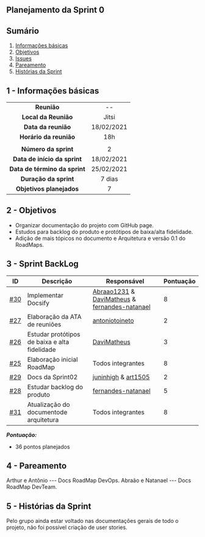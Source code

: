 ## Planejamento da Sprint 0

## Sumário

1. [Informações básicas](#1---informações-básicas)
1. [Objetivos](#2---objetivos)
1. [Issues](#3---issues)
1. [Pareamento](#4---pareamento)
1. [Histórias da Sprint](#5---Histórias-da-Sprint)


## 1 - Informações básicas

| | |
|:--:|:--:|
|**Reunião**|--|
|**Local da Reunião**|Jitsi|
|**Data da reunião**|18/02/2021|
|**Horário da reunião**|18h|
||||
|**Número da sprint**|2|
|**Data de início da sprint**|18/02/2021|
|**Data de término da sprint**|25/02/2021|
|**Duração da sprint**|7 dias|
|**Objetivos planejados**|7|  

## 2 - Objetivos
* Organizar documentação do projeto com GitHub page.
* Estudos para backlog do produto e protótipos de baixa/alta fidelidade.
* Adição de mais tópicos no documento e Arquitetura e versão 0.1 do RoadMaps.

## 3 - Sprint BackLog
|ID | Descrição | Responsável| Pontuação |
|---|--------------------|--------------|------------- |
|[#30](https://github.com/fga-eps-mds/MDS-2020-2-G7/issues/30) |Implementar Docsify  | [Abraao1231](https://github.com/Abraao1231) & [DaviMatheus](https://github.com/DaviMatheus) & [fernandes-natanael](https://github.com/fernandes-natanael)| 8 |
|[#27](https://github.com/fga-eps-mds/MDS-2020-2-G7/issues/27) | Elaboração da ATA de reuniões | [antoniotoineto](https://github.com/antoniotoineto) | 2 |
|[#26](https://github.com/fga-eps-mds/MDS-2020-2-G7/issues/26) | Estudar protótipos de baixa e alta fidelidade | [DaviMatheus](https://github.com/DaviMatheus) | 3 |
|[#25](https://github.com/fga-eps-mds/MDS-2020-2-G7/issues/25) | Elaboração inicial RoadMap | Todos integrantes | 8 |
|[#29](https://github.com/fga-eps-mds/MDS-2020-2-G7/issues/29) | Docs da Sprint02 | [juninhigh](https://github.com/juninhigh) & [art1505](https://github.com/art1505) | 2 |
|[#28](https://github.com/fga-eps-mds/MDS-2020-2-G7/issues/28) | Estudar backlog do produto | [fernandes-natanael](https://github.com/fernandes-natanael) | 5 | 
|[#31](https://github.com/fga-eps-mds/MDS-2020-2-G7/issues/31) | Atualização do documentode arquitetura | Todos integrantes | 8 | 


***Pontuação:***
* 36 pontos planejados

## 4 - Pareamento
Arthur e Antônio  --- Docs RoadMap DevOps.
Abraão e Natanael --- Docs RoadMap DevTeam.

## 5 - Histórias da Sprint
Pelo grupo ainda estar voltado nas documentações gerais de todo o projeto, não foi possível criação de user stories.